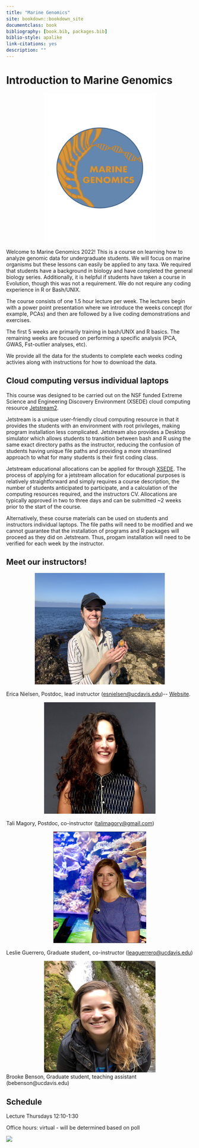 ```yaml
--- 
title: "Marine Genomics"
site: bookdown::bookdown_site
documentclass: book
bibliography: [book.bib, packages.bib]
biblio-style: apalike
link-citations: yes
description: ""
---
```




# Introduction to Marine Genomics

<center>

<img src="figs/margen.logo.jpg" width="300" height="400" />

</center>

Welcome to Marine Genomics 2022! This is a course on learning how to analyze genomic data for undergraduate students. We will focus on marine organisms but these lessons can easily be applied to any taxa. We required that students have a background in biology and have completed the general biology series. Additionally, it is helpful if students have taken a course in Evolution, though this was not a requirement. We do not require any coding experience in R or Bash/UNIX. 

The course consists of one 1.5 hour lecture per week. The lectures begin with a power point presentation where we introduce the weeks concept (for example, PCAs) and then are followed by a live coding demonstrations and exercises. 

The first 5 weeks are primarily training in bash/UNIX and R basics. The remaining weeks are focused on performing a specific analysis (PCA, GWAS, Fst-outlier analyses, etc). 

We provide all the data for the students to complete each weeks coding activies along with instructions for how to download the data. 

## Cloud computing versus individual laptops

This course was designed to be carried out on the NSF funded Extreme Science and Engineering Discovery Environment (XSEDE) cloud computing resource [Jetstream2](https://docs.jetstream-cloud.org/). 

Jetstream is a unique user-friendly cloud computing resource in that it provides the students with an environment with root privileges, making program installation less complicated. Jetstream also provides a Desktop simulator which allows students to transition between bash and R using the same exact directory paths as the instructor, reducing the confusion of students having unique file paths and providing a more streamlined approach to what for many students is their first coding class. 

Jetstream educational allocations can be applied for through [XSEDE](https://portal.xsede.org/jetstream#allocations:education). The process of applying for a jetstream allocation for educational purposes is relatively straightforward and simply requires a course description, the number of students anticipated to participate, and a calculation of the computing resources required, and the instructors CV. Allocations are typically approved in two to three days and can be submitted ~2 weeks prior to the start of the course.

Alternatively, these course materials can be used on students and instructors individual laptops. The file paths will need to be modified and we cannot guarantee that the installation of programs and R packages will proceed as they did on Jetstream. Thus, progam installation will need to be verified for each week by the instructor.


## Meet our instructors!

<center>

<img src="figs/Erica.jpeg" width="350" height="300" />

</center>

Erica Nielsen, Postdoc, lead instructor (esnielsen@ucdavis.edu)-- [Website](https://esnielsen.github.io/).


<center>

<img src="figs/Tali.jpeg" width="300" height="300" />

</center>

Tali Magory, Postdoc, co-instructor (talimagory@gmail.com)


<center>

<img src="figs/Leslie.jpg" width="250" height="300" />

</center>

Leslie Guerrero, Graduate student, co-instructor (leaguerrero@ucdavis.edu) 


<center>

<img src="figs/Brooke.jpg" width="300" height="300" />

</center>
Brooke Benson, Graduate student, teaching assistant (bebenson@ucdavis.edu)


## Schedule
Lecture Thursdays 12:10-1:30

Office hours: virtual - will be determined based on poll


![](./figs/urchins.jpg)


